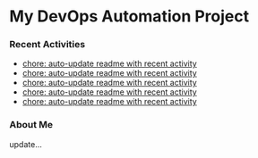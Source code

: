 # My DevOps Automation Project

### Recent Activities
<!-- activity:START -->
- [chore: auto-update readme with recent activity](https://github.com/kaigiii/mybowling-app/commit/88fb9597999987acdb940b1bc06e27a6c7fea040)
- [chore: auto-update readme with recent activity](https://github.com/kaigiii/mybowling-app/commit/c352d77cb051cb568f5518c5ce34f5bd64b7aaa0)
- [chore: auto-update readme with recent activity](https://github.com/kaigiii/mybowling-app/commit/ebdebe4b39e10e05e9c75f030f6c2d01318ad07c)
- [chore: auto-update readme with recent activity](https://github.com/kaigiii/mybowling-app/commit/ed18e644534951a227ad11df0cb48f76f6eef312)
- [chore: auto-update readme with recent activity](https://github.com/kaigiii/mybowling-app/commit/0743e4fa16c4d88bdcfba418b6ce9dbfc2928436)
<!-- activity:END -->

### About Me
<!-- MYLINKS:START -->
<!-- MYLINKS:END -->

update...
